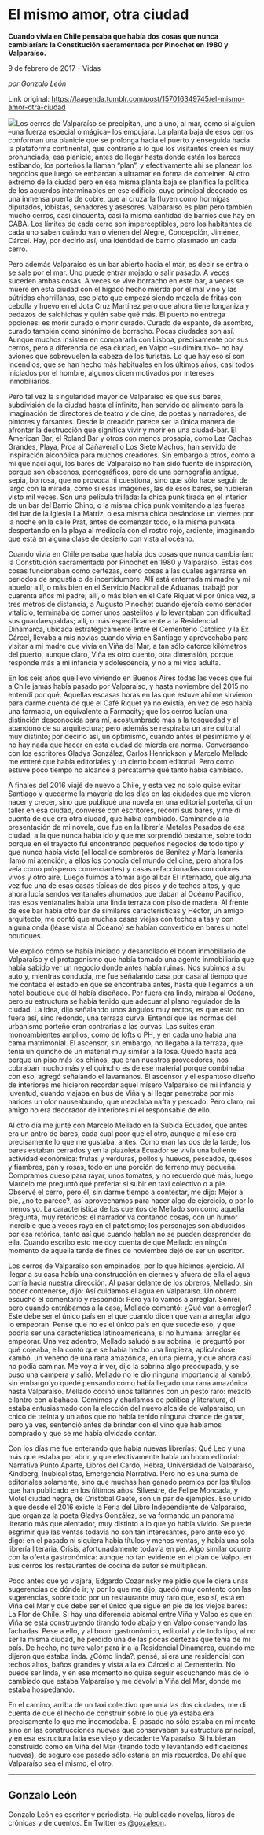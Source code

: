 # El mismo amor, otra ciudad

**Cuando vivía en Chile pensaba que había dos cosas que nunca cambiarían: la Constitución sacramentada por Pinochet en 1980 y Valparaíso.**

9 de febrero de 2017 - Vidas

_por Gonzalo León_

Link original: https://laagenda.tumblr.com/post/157016349745/el-mismo-amor-otra-ciudad

![](https://64.media.tumblr.com/817bbccb03a214132982e8d329b798d7/tumblr_inline_pk030mf0JQ1t6q87u_500.jpg)Los cerros de Valparaíso se precipitan, uno a uno, al mar, como si alguien –una fuerza especial o mágica– los empujara. La planta baja de esos cerros conforman una planicie que se prolonga hacia el puerto y enseguida hacia la plataforma continental, que contrario a lo que los visitantes creen es muy pronunciada; esa planicie, antes de llegar hasta donde están los barcos estibando, los porteños la llaman “plan”, y efectivamente ahí se planean los negocios que luego se embarcan a ultramar en forma de conteiner. Al otro extremo de la ciudad pero en esa misma planta baja se planifica la política de los acuerdos interminables en ese edificio, cuyo principal decorado es una inmensa puerta de cobre, que al cruzarla fluyen como hormigas diputados, lobistas, senadores y asesores. Valparaíso es plan pero también mucho cerros, casi cincuenta, casi la misma cantidad de barrios que hay en CABA. Los límites de cada cerro son imperceptibles, pero los habitantes de cada uno saben cuándo van o vienen del Alegre, Concepción, Jiménez, Cárcel. Hay, por decirlo así, una identidad de barrio plasmado en cada cerro.



Pero además Valparaíso es un bar abierto hacia el mar, es decir se entra o se sale por el mar. Uno puede entrar mojado o salir pasado. A veces suceden ambas cosas. A veces se vive borracho en este bar, a veces se muere en esta ciudad con el hígado hecho mierda por el mal vino y las pútridas chorrillanas, ese plato que empezó siendo mezcla de fritas con cebolla y huevo en el Jota Cruz Martínez pero que ahora tiene longaniza y pedazos de salchichas y quién sabe qué más. El puerto no entrega opciones: es morir curado o morir curado. Curado de espanto, de asombro, curado también como sinónimo de borracho. Pocas ciudades son así. Aunque muchos insisten en compararla con Lisboa, precisamente por sus cerros, pero a diferencia de esa ciudad, en Valpo –su diminutivo– no hay aviones que sobrevuelen la cabeza de los turistas. Lo que hay eso sí son incendios, que se han hecho más habituales en los últimos años, casi todos iniciados por el hombre, algunos dicen motivados por intereses inmobiliarios.


Pero tal vez la singularidad mayor de Valparaíso es que sus bares, subdivisión de la ciudad hasta el infinito, han servido de alimento para la imaginación de directores de teatro y de cine, de poetas y narradores, de pintores y farsantes. Desde la creación parece ser la única manera de afrontar la destrucción que significa vivir y morir en una ciudad-bar. El American Bar, el Roland Bar y otros con menos prosapia, como Las Cachas Grandes, Playa, Proa al Cañaveral o Los Siete Machos, han servido de inspiración alcohólica para muchos creadores. Sin embargo a otros, como a mí que nací aquí, los bares de Valparaíso no han sido fuente de inspiración, porque son obscenos, pornográficos, pero de una pornografía antigua, sepia, borrosa, que no provoca ni cuestiona, sino que sólo hace seguir de largo con la mirada, como si esas imágenes, las de esos bares, se hubieran visto mil veces. Son una película trillada: la chica punk tirada en el interior de un bar del Barrio Chino, o la misma chica punk vomitando a las fueras del bar de la Iglesia La Matriz, o esa misma chica besándose un viernes por la noche en la calle Prat, antes de comenzar todo, o la misma punketa despertando en la playa al mediodía con el rostro rojo, ardiente, imaginando que está en alguna clase de desierto con vista al océano.



Cuando vivía en Chile pensaba que había dos cosas que nunca cambiarían: la Constitución sacramentada por Pinochet en 1980 y Valparaíso. Estas dos cosas funcionaban como certezas, como cosas a las cuales agarrarse en periodos de angustia o de incertidumbre. Allí está enterrada mi madre y mi abuelo; allí, o más bien en el Servicio Nacional de Aduanas, trabajó por cuarenta años mi padre; allí, o más bien en el Café Riquet vi por única vez, a tres metros de distancia, a Augusto Pinochet cuando ejercía como senador vitalicio, terminaba de comer unos pastelitos y lo levantaban con dificultad sus guardaespaldas; allí, o más específicamente a la Residencial Dinamarca, ubicada estratégicamente entre el Cementerio Católico y la Ex Cárcel, llevaba a mis novias cuando vivía en Santiago y aprovechaba para visitar a mi madre que vivía en Viña del Mar, a tan sólo catorce kilómetros del puerto, aunque claro, Viña es otro cuento, otra dimensión, porque responde más a mi infancia y adolescencia, y no a mi vida adulta.



En los seis años que llevo viviendo en Buenos Aires todas las veces que fui a Chile jamás había pasado por Valparaíso, y hasta noviembre del 2015 no entendí por qué. Aquellas escasas horas en las que estuve ahí me sirvieron para darme cuenta de que el Café Riquet ya no existía, en vez de eso había una farmacia, un equivalente a Farmacity; que los cerros lucían una distinción desconocida para mí, acostumbrado más a la tosquedad y al abandono de su arquitectura; pero además se respiraba un aire cultural muy distinto; por decirlo así, un optimismo, cuando antes el pesimismo y el no hay nada que hacer en esta ciudad de mierda era norma. Conversando con los escritores Gladys González, Carlos Henrickson y Marcelo Mellado me enteré que había editoriales y un cierto boom editorial. Pero como estuve poco tiempo no alcancé a percatarme qué tanto había cambiado.


A finales del 2016 viajé de nuevo a Chile, y esta vez no solo quise evitar Santiago y quedarme la mayoría de los días en las ciudades que me vieron nacer y crecer, sino que publiqué una novela en una editorial porteña, di un taller en esa ciudad, conversé con escritores, recorrí sus bares, y me di cuenta de que era otra ciudad, que había cambiado. Caminando a la presentación de mi novela, que fue en la librería Metales Pesados de esa ciudad, a la que nunca había ido y que me sorprendió bastante, sobre todo porque en el trayecto fui encontrando pequeños negocios de todo tipo y que nunca había visto (el local de sombreros de Benítez y María Ismenia llamó mi atención, a ellos los conocía del mundo del cine, pero ahora los veía como prósperos comerciantes) y casas refaccionadas con colores vivos y otro aire. Luego fuimos a tomar algo al bar El Internado, que alguna vez fue una de esas casas típicas de dos pisos y de techos altos, y que ahora lucía sendos ventanales ahumados que daban al Océano Pacífico, tras esos ventanales había una linda terraza con piso de madera. Al frente de ese bar había otro bar de similares características y Héctor, un amigo arquitecto, me contó que muchas casas viejas con techos altas y con alguna onda (léase vista al Océano) se habían convertido en bares u hotel boutiques.



Me explicó cómo se había iniciado y desarrollado el boom inmobiliario de Valparaíso y el protagonismo que había tomado una agente inmobiliaria que había sabido ver un negocio donde antes había ruinas. Nos subimos a su auto y, mientras conducía, me fue señalando casa por casa al tiempo que me contaba el estado en que se encontraba antes, hasta que llegamos a un hotel boutique que él había diseñado. Por fuera era lindo, miraba al Océano, pero su estructura se había tenido que adecuar al plano regulador de la ciudad. La idea, dijo señalando unos ángulos muy rectos, es que esto no fuera así, sino redondo, una terraza curva. Entendí que las normas del urbanismo porteño eran contrarias a las curvas. Las suites eran monoambientes amplios, como de lofts o PH, y en cada uno había una cama matrimonial. El ascensor, sin embargo, no llegaba a la terraza, que tenía un quincho de un material muy similar a la losa. Quedó hasta acá porque un piso más los chinos, que eran nuestros proveedores, nos cobraban mucho más y el quincho es de ese material porque combinaba con eso, agregó señalando el lavamanos. El ascensor y el espantoso diseño de interiores me hicieron recordar aquel mísero Valparaíso de mi infancia y juventud, cuando viajaba en bus de Viña y al llegar penetraba por mis narices un olor nauseabundo, que mezclaba nafta y pescado. Pero claro, mi amigo no era decorador de interiores ni el responsable de ello.


Al otro día me junté con Marcelo Mellado en la Subida Ecuador, que antes era un antro de bares, cada cual peor que el otro, aunque a mí eso era precisamente lo que me gustaba, antes. Como eran las dos de la tarde, los bares estaban cerrados y en la plazoleta Ecuador se vivía una bullente actividad económica: frutas y verduras, pollos y huevos, pescados, quesos y fiambres, pan y rosas, todo en una porción de terreno muy pequeña. Compramos queso para rayar, unos tomates, y no recuerdo qué más, luego Marcelo me preguntó qué prefería: si subir en taxi colectivo o a pie. Observé el cerro, pero él, sin darme tiempo a contestar, me dijo: Mejor a pie, ¿no te parece?, así aprovechamos para hacer algo de ejercicio, o por lo menos yo. La característica de los cuentos de Mellado son como aquella pregunta, muy retóricos: el narrador va contando cosas, con un humor increíble que a veces raya en el patetismo; los personajes son abducidos por esa retórica, tanto así que cuando hablan no se pueden desprender de ella. Cuando escribo esto me doy cuenta de que Mellado en ningún momento de aquella tarde de fines de noviembre dejó de ser un escritor.



Los cerros de Valparaíso son empinados, por lo que hicimos ejercicio. Al llegar a su casa había una construcción en ciernes y afuera de ella el agua corría hacia nuestra dirección. Al pasar delante de los obreros, Mellado, sin poder contenerse, dijo: Así cuidamos el agua en Valparaíso. Un obrero escuchó el comentario y respondió: Pero ya lo vamos a arreglar. Sonreí, pero cuando entrábamos a la casa, Mellado comentó: ¿Qué van a arreglar? Este debe ser el único país en el que cuando dicen que van a arreglar algo lo empeoran. Pensé que no es el único país en que sucede eso, y que podría ser una característica latinoamericana, si no humana: arreglar es empeorar. Una vez adentro, Mellado saludó a su sobrina, le preguntó por qué cojeaba, ella contó que se había hecho una limpieza, aplicándose kambó, un veneno de una rana amazónica, en una pierna, y que ahora casi no podía caminar. Me voy a ir ver, dijo la sobrina algo preocupada, y se puso una campera y salió. Mellado no le dio ninguna importancia al kambó, sin embargo yo quedé pensando cómo había llegado una rana amazónica hasta Valparaíso. Mellado cocinó unos tallarines con un pesto raro: mezcló cilantro con albahaca. Comimos y charlamos de política y literatura, él estaba entusiasmado con la elección del nuevo alcalde de Valparaíso, un chico de treinta y un años que no había tenido ninguna chance de ganar, pero ya ves, sentenció antes de brindar con el vino que habíamos comprado y que se me había olvidado contar.


Con los días me fue enterando que había nuevas librerías: Qué Leo y una más que estaba por abrir, y que efectivamente había un boom editorial: Narrativa Punto Aparte, Libros del Cardo, Hebra, Universidad de Valparaíso, Kindberg, Inubicalistas, Emergencia Narrativa. Pero no es una suma de editoriales solamente, sino que muchas han ganado premios por los títulos que han publicado en los últimos años: Silvestre, de Felipe Moncada, y Motel ciudad negra, de Cristóbal Gaete, son un par de ejemplos. Eso unido a que desde el 2016 existe la Feria del Libro Independiente de Valparaíso, que organiza la poeta Gladys González, se va formando un panorama literario más que alentador, muy distinto a lo que yo había vivido. Se puede esgrimir que las ventas todavía no son tan interesantes, pero ante eso yo digo: en el pasado ni siquiera había títulos y menos ventas, y había una sola librería literaria, Crisis, afortunadamente todavía en pie. Algo similar ocurre con la oferta gastronómica: aunque no tan evidente en el plan de Valpo, en sus cerros los restaurantes de cocina de autor se multiplican.



Poco antes que yo viajara, Edgardo Cozarinsky me pidió que le diera unas sugerencias de dónde ir; y por lo que me dijo, quedó muy contento con las sugerencias, sobre todo por un restaurante muy raro que, eso sí, está en Viña del Mar y que debe ser el único que sigue en pie de los viejos bares: La Flor de Chile. Si hay una diferencia abismal entre Viña y Valpo es que en Viña se está construyendo tirando todo abajo y en Valpo conservando las fachadas. Pese a ello, y al boom gastronómico, editorial y de todo tipo, al no ser la misma ciudad, he perdido una de las pocas certezas que tenía de mi país. De hecho, no tuve valor para ir a la Residencial Dinamarca, cuando me dijeron que estaba linda. ¿Cómo linda?, pensé, si era una residencial con techos altos, baños grandes y vista a la ex Cárcel o al Cementerio. No puede ser linda, y en ese momento no quise seguir escuchando más de lo cambiado que estaba Valparaíso y me devolví a Viña del Mar, donde me estaba hospedando.



En el camino, arriba de un taxi colectivo que unía las dos ciudades, me di cuenta de que el hecho de construir sobre lo que ya estaba era precisamente lo que me incomodaba. El pasado no sólo estaba en mi mente sino en las construcciones nuevas que conservaban su estructura principal, y en esa estructura latía ese viejo y decadente Valparaíso. Si hubieran construido como en Viña del Mar (tirando todo y levantando edificaciones nuevas), de seguro ese pasado sólo estaría en mis recuerdos. De ahí que Valparaíso sea el mismo, el otro.




---

Gonzalo León
------------

Gonzalo León es escritor y periodista. Ha publicado novelas, libros de crónicas y de cuentos. En Twitter es [@gozaleon](https://twitter.com/gozaleon). 

